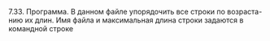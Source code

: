 7.33. Программа. В данном файле упорядочить все строки по возраста-
нию их длин. Имя файла и максимальная длина строки задаются в командной
строке